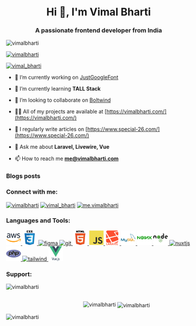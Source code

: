 <h1 align="center">Hi 👋, I'm Vimal Bharti</h1>
<h3 align="center">A passionate frontend developer from India</h3>

<p align="left"> <img src="https://komarev.com/ghpvc/?username=vimalbharti&label=Profile%20views&color=0e75b6&style=flat" alt="vimalbharti" /> </p>

<p align="left"> <a href="https://github.com/ryo-ma/github-profile-trophy"><img src="https://github-profile-trophy.vercel.app/?username=vimalbharti" alt="vimalbharti" /></a> </p>

<p align="left"> <a href="https://twitter.com/vimal_bharti" target="blank"><img src="https://img.shields.io/twitter/follow/vimal_bharti?logo=twitter&style=for-the-badge" alt="vimal_bharti" /></a> </p>

- 🔭 I’m currently working on [JustGoogleFont](https://www.special-26.com/just-google-font)

- 🌱 I’m currently learning **TALL Stack**

- 👯 I’m looking to collaborate on [Boltwind](https://www.special-26.com/boltwind)

- 👨‍💻 All of my projects are available at [https://vimalbharti.com/](https://vimalbharti.com/)

- 📝 I regularly write articles on [https://www.special-26.com/](https://www.special-26.com/)

- 💬 Ask me about **Laravel, Livewire, Vue**

- 📫 How to reach me **me@vimalbharti.com**

### Blogs posts
<!-- BLOG-POST-LIST:START -->
<!-- BLOG-POST-LIST:END -->

<h3 align="left">Connect with me:</h3>
<p align="left">
<a href="https://dev.to/vimalbharti" target="blank"><img align="center" src="https://raw.githubusercontent.com/rahuldkjain/github-profile-readme-generator/master/src/images/icons/Social/devto.svg" alt="vimalbharti" height="30" width="40" /></a>
<a href="https://twitter.com/vimal_bharti" target="blank"><img align="center" src="https://raw.githubusercontent.com/rahuldkjain/github-profile-readme-generator/master/src/images/icons/Social/twitter.svg" alt="vimal_bharti" height="30" width="40" /></a>
<a href="https://instagram.com/me.vimalbharti" target="blank"><img align="center" src="https://raw.githubusercontent.com/rahuldkjain/github-profile-readme-generator/master/src/images/icons/Social/instagram.svg" alt="me.vimalbharti" height="30" width="40" /></a>
</p>

<h3 align="left">Languages and Tools:</h3>
<p align="left"> <a href="https://aws.amazon.com" target="_blank" rel="noreferrer"> <img src="https://raw.githubusercontent.com/devicons/devicon/master/icons/amazonwebservices/amazonwebservices-original-wordmark.svg" alt="aws" width="40" height="40"/> </a> <a href="https://www.w3schools.com/css/" target="_blank" rel="noreferrer"> <img src="https://raw.githubusercontent.com/devicons/devicon/master/icons/css3/css3-original-wordmark.svg" alt="css3" width="40" height="40"/> </a> <a href="https://www.figma.com/" target="_blank" rel="noreferrer"> <img src="https://www.vectorlogo.zone/logos/figma/figma-icon.svg" alt="figma" width="40" height="40"/> </a> <a href="https://git-scm.com/" target="_blank" rel="noreferrer"> <img src="https://www.vectorlogo.zone/logos/git-scm/git-scm-icon.svg" alt="git" width="40" height="40"/> </a> <a href="https://www.w3.org/html/" target="_blank" rel="noreferrer"> <img src="https://raw.githubusercontent.com/devicons/devicon/master/icons/html5/html5-original-wordmark.svg" alt="html5" width="40" height="40"/> </a> <a href="https://developer.mozilla.org/en-US/docs/Web/JavaScript" target="_blank" rel="noreferrer"> <img src="https://raw.githubusercontent.com/devicons/devicon/master/icons/javascript/javascript-original.svg" alt="javascript" width="40" height="40"/> </a> <a href="https://laravel.com/" target="_blank" rel="noreferrer"> <img src="https://raw.githubusercontent.com/devicons/devicon/master/icons/laravel/laravel-plain-wordmark.svg" alt="laravel" width="40" height="40"/> </a> <a href="https://www.mysql.com/" target="_blank" rel="noreferrer"> <img src="https://raw.githubusercontent.com/devicons/devicon/master/icons/mysql/mysql-original-wordmark.svg" alt="mysql" width="40" height="40"/> </a> <a href="https://www.nginx.com" target="_blank" rel="noreferrer"> <img src="https://raw.githubusercontent.com/devicons/devicon/master/icons/nginx/nginx-original.svg" alt="nginx" width="40" height="40"/> </a> <a href="https://nodejs.org" target="_blank" rel="noreferrer"> <img src="https://raw.githubusercontent.com/devicons/devicon/master/icons/nodejs/nodejs-original-wordmark.svg" alt="nodejs" width="40" height="40"/> </a> <a href="https://nuxtjs.org/" target="_blank" rel="noreferrer"> <img src="https://www.vectorlogo.zone/logos/nuxtjs/nuxtjs-icon.svg" alt="nuxtjs" width="40" height="40"/> </a> <a href="https://www.php.net" target="_blank" rel="noreferrer"> <img src="https://raw.githubusercontent.com/devicons/devicon/master/icons/php/php-original.svg" alt="php" width="40" height="40"/> </a> <a href="https://tailwindcss.com/" target="_blank" rel="noreferrer"> <img src="https://www.vectorlogo.zone/logos/tailwindcss/tailwindcss-icon.svg" alt="tailwind" width="40" height="40"/> </a> <a href="https://vuejs.org/" target="_blank" rel="noreferrer"> <img src="https://raw.githubusercontent.com/devicons/devicon/master/icons/vuejs/vuejs-original-wordmark.svg" alt="vuejs" width="40" height="40"/> </a> </p>

<h3 align="left">Support:</h3>
<p><a href="https://www.buymeacoffee.com/vimalbharti"> <img align="left" src="https://cdn.buymeacoffee.com/buttons/v2/default-yellow.png" height="50" width="210" alt="vimalbharti" /></a></p><br><br>

<p><img align="left" src="https://github-readme-stats.vercel.app/api/top-langs?username=vimalbharti&show_icons=true&locale=en&layout=compact" alt="vimalbharti" /></p>

<p>&nbsp;<img align="center" src="https://github-readme-stats.vercel.app/api?username=vimalbharti&show_icons=true&locale=en" alt="vimalbharti" /></p>

<p><img align="center" src="https://github-readme-streak-stats.herokuapp.com/?user=vimalbharti&" alt="vimalbharti" /></p>
